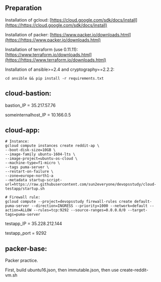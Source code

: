## Preparation

Installation of gcloud: [https://cloud.google.com/sdk/docs/install](https://https://cloud.google.com/sdk/docs/install)

Installation of packer: [https://www.packer.io/downloads.html](https://https://www.packer.io/downloads.html)

Installation of terraform (use 0.11.11): [https://www.terraform.io/downloads.html](https://https://www.terraform.io/downloads.html)

Installation of ansible>=2.4 and cryptography==2.2.2:

```
cd ansible && pip install -r requirements.txt
```

## cloud-bastion:

bastion_IP = 35.217.57.76

someinternalhost_IP = 10.166.0.5

## cloud-app:

```
# Instance:
gcloud compute instances create reddit-ap \
--boot-disk-size=10GB \
--image-family ubuntu-1604-lts \
--image-project=ubuntu-os-cloud \
--machine-type=f1-micro \
--tags puma-server \
--restart-on-failure \
--zone=europe-north1-a
--metadata startup-script-url=https://raw.githubusercontent.com/sun2everyone/devopsstudy/cloud-testapp/startup.sh

# Firewall rule:
gcloud compute --project=devopsstudy firewall-rules create default-puma-server --direction=INGRESS --priority=1000 --network=default --action=ALLOW --rules=tcp:9292 --source-ranges=0.0.0.0/0 --target-tags=puma-server
```

testapp_IP = 35.228.212.144

testapp_port = 9292

## packer-base:

Packer practice.

First, build ubuntu16.json, then immutable.json, then use create-reddit-vm.sh
